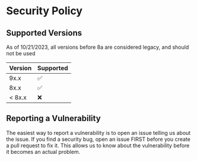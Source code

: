# Security Policy

## Supported Versions
As of 10/21/2023, all versions before 8a are considered legacy, and should not be used

| Version | Supported          |
| ------- | ------------------ |
| 9x.x    | :white_check_mark: |
| 8x.x    | :white_check_mark: |
| < 8x.x  | :x:                |

## Reporting a Vulnerability

The easiest way to report a vulnerability is to open an issue telling us about the issue. If you find a security bug, open an issue FIRST before you create a pull request to fix it.
This allows us to know about the vulnerability before it becomes an actual problem.

